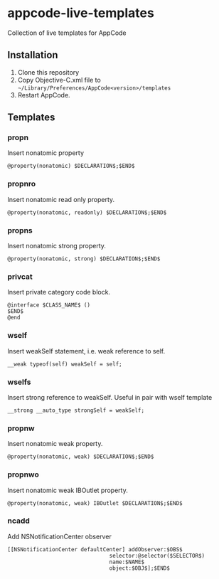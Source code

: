 # appcode-live-templates

Collection of live templates for AppCode

## Installation

1. Clone this repository
1. Copy Objective-C.xml file to ```~/Library/Preferences/AppCode<version>/templates```
1. Restart AppCode.

## Templates

### propn

Insert nonatomic property

```
@property(nonatomic) $DECLARATION$;$END$
```

### propnro

Insert nonatomic read only property.

```
@property(nonatomic, readonly) $DECLARATION$;$END$
```

### propns

Insert nonatomic strong property.
```
@property(nonatomic, strong) $DECLARATION$;$END$
```

### privcat

Insert private category code block.
```
@interface $CLASS_NAME$ ()
$END$
@end
```

### wself

Insert weakSelf statement, i.e. weak reference to self.
```
__weak typeof(self) weakSelf = self;
```

### wselfs

Insert strong reference to weakSelf. Useful in pair with wself template
```
__strong __auto_type strongSelf = weakSelf;
```

### propnw

Insert nonatomic weak property.
```
@property(nonatomic, weak) $DECLARATION$;$END$
```

### propnwo

Insert nonatomic weak IBOutlet property.
```
@property(nonatomic, weak) IBOutlet $DECLARATION$;$END$
```

### ncadd

Add NSNotificationCenter observer
```
[[NSNotificationCenter defaultCenter] addObserver:$OBS$
                                selector:@selector($SELECTOR$)
                                name:$NAME$
                                object:$OBJ$];$END$
```
